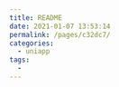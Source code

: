 ```yaml
---
title: README
date: 2021-01-07 13:53:14
permalink: /pages/c32dc7/
categories:
  - uniapp
tags:
  - 
---
```

# 